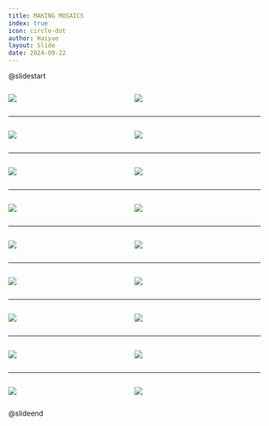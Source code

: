 ```yaml
---
title: MAKING MOSAICS
index: true
icon: circle-dot
author: Haiyue
layout: Slide
date: 2024-09-22
---
```

 
@slidestart

<div style="display:flex">
<div style="flex:1">

![](https://raw.githubusercontent.com/yclord/reading/refs/heads/master/english/Level-S/MAKING%20MOSAICS/001.webp)
</div>
<div style="flex:1">

![](https://raw.githubusercontent.com/yclord/reading/refs/heads/master/english/Level-S/MAKING%20MOSAICS/002.webp)
</div>
</div>

---

<div style="display:flex">
<div style="flex:1">

![](https://raw.githubusercontent.com/yclord/reading/refs/heads/master/english/Level-S/MAKING%20MOSAICS/003.webp)
</div>
<div style="flex:1">

![](https://raw.githubusercontent.com/yclord/reading/refs/heads/master/english/Level-S/MAKING%20MOSAICS/004.webp)
</div>
</div>

---

<div style="display:flex">
<div style="flex:1">

![](https://raw.githubusercontent.com/yclord/reading/refs/heads/master/english/Level-S/MAKING%20MOSAICS/005.webp)
</div>
<div style="flex:1">

![](https://raw.githubusercontent.com/yclord/reading/refs/heads/master/english/Level-S/MAKING%20MOSAICS/006.webp)
</div>
</div>

---

<div style="display:flex">
<div style="flex:1">

![](https://raw.githubusercontent.com/yclord/reading/refs/heads/master/english/Level-S/MAKING%20MOSAICS/007.webp)
</div>
<div style="flex:1">

![](https://raw.githubusercontent.com/yclord/reading/refs/heads/master/english/Level-S/MAKING%20MOSAICS/008.webp)
</div>
</div>

---

<div style="display:flex">
<div style="flex:1">

![](https://raw.githubusercontent.com/yclord/reading/refs/heads/master/english/Level-S/MAKING%20MOSAICS/009.webp)
</div>
<div style="flex:1">

![](https://raw.githubusercontent.com/yclord/reading/refs/heads/master/english/Level-S/MAKING%20MOSAICS/010.webp)
</div>
</div>

---

<div style="display:flex">
<div style="flex:1">

![](https://raw.githubusercontent.com/yclord/reading/refs/heads/master/english/Level-S/MAKING%20MOSAICS/011.webp)
</div>
<div style="flex:1">

![](https://raw.githubusercontent.com/yclord/reading/refs/heads/master/english/Level-S/MAKING%20MOSAICS/012.webp)
</div>
</div>

---

<div style="display:flex">
<div style="flex:1">

![](https://raw.githubusercontent.com/yclord/reading/refs/heads/master/english/Level-S/MAKING%20MOSAICS/013.webp)
</div>
<div style="flex:1">

![](https://raw.githubusercontent.com/yclord/reading/refs/heads/master/english/Level-S/MAKING%20MOSAICS/014.webp)
</div>
</div>

---

<div style="display:flex">
<div style="flex:1">

![](https://raw.githubusercontent.com/yclord/reading/refs/heads/master/english/Level-S/MAKING%20MOSAICS/015.webp)
</div>
<div style="flex:1">

![](https://raw.githubusercontent.com/yclord/reading/refs/heads/master/english/Level-S/MAKING%20MOSAICS/016.webp)
</div>
</div>

---

<div style="display:flex">
<div style="flex:1">

![](https://raw.githubusercontent.com/yclord/reading/refs/heads/master/english/Level-S/MAKING%20MOSAICS/017.webp)
</div>
<div style="flex:1">

![](https://raw.githubusercontent.com/yclord/reading/refs/heads/master/english/Level-S/MAKING%20MOSAICS/018.webp)
</div>
</div>

@slideend